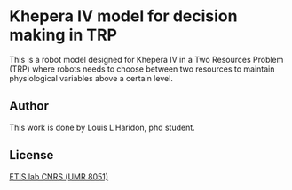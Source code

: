 # Khepera IV model for decision making in TRP

This is a robot  model designed for Khepera IV in a Two Resources Problem (TRP) where robots needs to choose between two resources to maintain physiological variables above a certain level.


## Author
This work is done by Louis L'Haridon, phd student.

## License
[ETIS lab CNRS (UMR 8051)](https://www.etis-lab.fr/)
